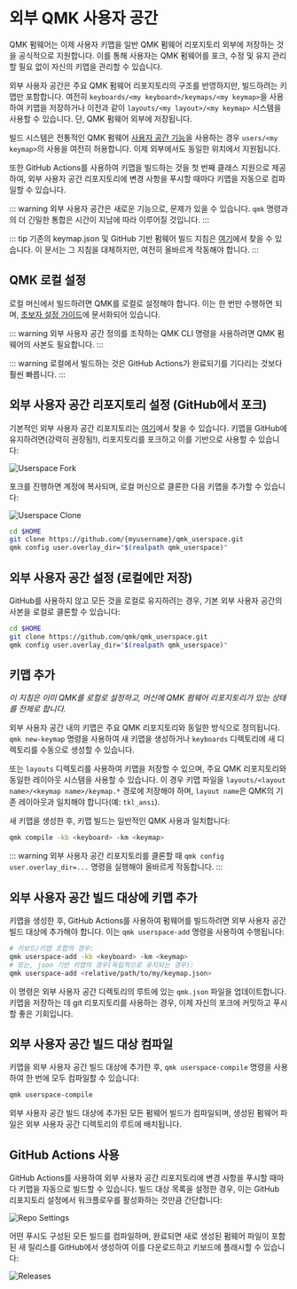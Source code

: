 # 외부 QMK 사용자 공간

QMK 펌웨어는 이제 사용자 키맵을 일반 QMK 펌웨어 리포지토리 외부에 저장하는 것을 공식적으로 지원합니다. 이를 통해 사용자는 QMK 펌웨어를 포크, 수정 및 유지 관리할 필요 없이 자신의 키맵을 관리할 수 있습니다.

외부 사용자 공간은 주요 QMK 펌웨어 리포지토리의 구조를 반영하지만, 빌드하려는 키맵만 포함합니다. 여전히 `keyboards/<my keyboard>/keymaps/<my keymap>`을 사용하여 키맵을 저장하거나 이전과 같이 `layouts/<my layout>/<my keymap>` 시스템을 사용할 수 있습니다. 단, QMK 펌웨어 외부에 저장됩니다.

빌드 시스템은 전통적인 QMK 펌웨어 [사용자 공간 기능](feature_userspace)을 사용하는 경우 `users/<my keymap>`의 사용을 여전히 허용합니다. 이제 외부에서도 동일한 위치에서 지원됩니다.

또한 GitHub Actions를 사용하여 키맵을 빌드하는 것을 첫 번째 클래스 지원으로 제공하여, 외부 사용자 공간 리포지토리에 변경 사항을 푸시할 때마다 키맵을 자동으로 컴파일할 수 있습니다.

::: warning
외부 사용자 공간은 새로운 기능으로, 문제가 있을 수 있습니다. `qmk` 명령과의 더 긴밀한 통합은 시간이 지남에 따라 이루어질 것입니다.
:::

::: tip
기존의 keymap.json 및 GitHub 기반 펌웨어 빌드 지침은 [여기](newbs_building_firmware_workflow)에서 찾을 수 있습니다. 이 문서는 그 지침을 대체하지만, 여전히 올바르게 작동해야 합니다.
:::

## QMK 로컬 설정

로컬 머신에서 빌드하려면 QMK를 로컬로 설정해야 합니다. 이는 한 번만 수행하면 되며, [초보자 설정 가이드](newbs)에 문서화되어 있습니다.

::: warning
외부 사용자 공간 정의를 조작하는 QMK CLI 명령을 사용하려면 QMK 펌웨어의 사본도 필요합니다.
:::

::: warning
로컬에서 빌드하는 것은 GitHub Actions가 완료되기를 기다리는 것보다 훨씬 빠릅니다.
:::

## 외부 사용자 공간 리포지토리 설정 (GitHub에서 포크)

기본적인 외부 사용자 공간 리포지토리는 [여기](https://github.com/qmk/qmk_userspace)에서 찾을 수 있습니다. 키맵을 GitHub에 유지하려면(강력히 권장됨!), 리포지토리를 포크하고 이를 기반으로 사용할 수 있습니다:

![Userspace Fork](https://i.imgur.com/hcegguh.png)

포크를 진행하면 계정에 복사되며, 로컬 머신으로 클론한 다음 키맵을 추가할 수 있습니다:

![Userspace Clone](https://i.imgur.com/CWYmsk8.png)

```sh
cd $HOME
git clone https://github.com/{myusername}/qmk_userspace.git
qmk config user.overlay_dir="$(realpath qmk_userspace)"
```

## 외부 사용자 공간 설정 (로컬에만 저장)

GitHub를 사용하지 않고 모든 것을 로컬로 유지하려는 경우, 기본 외부 사용자 공간의 사본을 로컬로 클론할 수 있습니다:

```sh
cd $HOME
git clone https://github.com/qmk/qmk_userspace.git
qmk config user.overlay_dir="$(realpath qmk_userspace)"
```

## 키맵 추가

_이 지침은 이미 QMK를 로컬로 설정하고, 머신에 QMK 펌웨어 리포지토리가 있는 상태를 전제로 합니다._

외부 사용자 공간 내의 키맵은 주요 QMK 리포지토리와 동일한 방식으로 정의됩니다. `qmk new-keymap` 명령을 사용하여 새 키맵을 생성하거나 `keyboards` 디렉토리에 새 디렉토리를 수동으로 생성할 수 있습니다.

또는 `layouts` 디렉토리를 사용하여 키맵을 저장할 수 있으며, 주요 QMK 리포지토리와 동일한 레이아웃 시스템을 사용할 수 있습니다. 이 경우 키맵 파일을 `layouts/<layout name>/<keymap name>/keymap.*` 경로에 저장해야 하며, `layout name`은 QMK의 기존 레이아웃과 일치해야 합니다(예: `tkl_ansi`).

새 키맵을 생성한 후, 키맵 빌드는 일반적인 QMK 사용과 일치합니다:

```sh
qmk compile -kb <keyboard> -km <keymap>
```

::: warning
외부 사용자 공간 리포지토리를 클론할 때 `qmk config user.overlay_dir=...` 명령을 실행해야 올바르게 작동합니다.
:::

## 외부 사용자 공간 빌드 대상에 키맵 추가

키맵을 생성한 후, GitHub Actions를 사용하여 펌웨어를 빌드하려면 외부 사용자 공간 빌드 대상에 추가해야 합니다. 이는 `qmk userspace-add` 명령을 사용하여 수행됩니다:

```sh
# 키보드/키맵 조합의 경우:
qmk userspace-add -kb <keyboard> -km <keymap>
# 또는, json 기반 키맵의 경우(독립적으로 유지되는 경우):
qmk userspace-add <relative/path/to/my/keymap.json>
```

이 명령은 외부 사용자 공간 디렉토리의 루트에 있는 `qmk.json` 파일을 업데이트합니다. 키맵을 저장하는 데 git 리포지토리를 사용하는 경우, 이제 자신의 포크에 커밋하고 푸시할 좋은 기회입니다.

## 외부 사용자 공간 빌드 대상 컴파일

키맵을 외부 사용자 공간 빌드 대상에 추가한 후, `qmk userspace-compile` 명령을 사용하여 한 번에 모두 컴파일할 수 있습니다:

```sh
qmk userspace-compile
```

외부 사용자 공간 빌드 대상에 추가된 모든 펌웨어 빌드가 컴파일되며, 생성된 펌웨어 파일은 외부 사용자 공간 디렉토리의 루트에 배치됩니다.

## GitHub Actions 사용

GitHub Actions를 사용하여 외부 사용자 공간 리포지토리에 변경 사항을 푸시할 때마다 키맵을 자동으로 빌드할 수 있습니다. 빌드 대상 목록을 설정한 경우, 이는 GitHub 리포지토리 설정에서 워크플로우를 활성화하는 것만큼 간단합니다:

![Repo Settings](https://i.imgur.com/EVkxOt1.png)

어떤 푸시도 구성된 모든 빌드를 컴파일하며, 완료되면 새로 생성된 펌웨어 파일이 포함된 새 릴리스를 GitHub에서 생성하여 이를 다운로드하고 키보드에 플래시할 수 있습니다:

![Releases](https://i.imgur.com/zmwOL5P.png)